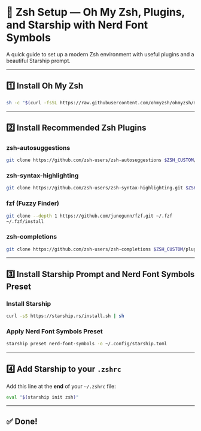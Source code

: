 # 🚀 Zsh Setup — Oh My Zsh, Plugins, and Starship with Nerd Font Symbols

A quick guide to set up a modern Zsh environment with useful plugins and a beautiful Starship prompt.

---

## 1️⃣ Install Oh My Zsh

```bash
sh -c "$(curl -fsSL https://raw.githubusercontent.com/ohmyzsh/ohmyzsh/master/tools/install.sh)"
```

---

## 2️⃣ Install Recommended Zsh Plugins

### zsh-autosuggestions

```bash
git clone https://github.com/zsh-users/zsh-autosuggestions $ZSH_CUSTOM/plugins/zsh-autosuggestions
```

### zsh-syntax-highlighting

```bash
git clone https://github.com/zsh-users/zsh-syntax-highlighting.git $ZSH_CUSTOM/plugins/zsh-syntax-highlighting
```

### fzf (Fuzzy Finder)

```bash
git clone --depth 1 https://github.com/junegunn/fzf.git ~/.fzf
~/.fzf/install
```

### zsh-completions

```bash
git clone https://github.com/zsh-users/zsh-completions $ZSH_CUSTOM/plugins/zsh-completions
```

---

## 3️⃣ Install Starship Prompt and Nerd Font Symbols Preset

### Install Starship

```bash
curl -sS https://starship.rs/install.sh | sh
```

### Apply Nerd Font Symbols Preset

```bash
starship preset nerd-font-symbols -o ~/.config/starship.toml
```

---

## 4️⃣ Add Starship to your `.zshrc`

Add this line at the **end** of your `~/.zshrc` file:

```bash
eval "$(starship init zsh)"
```

---

## ✅ Done!
